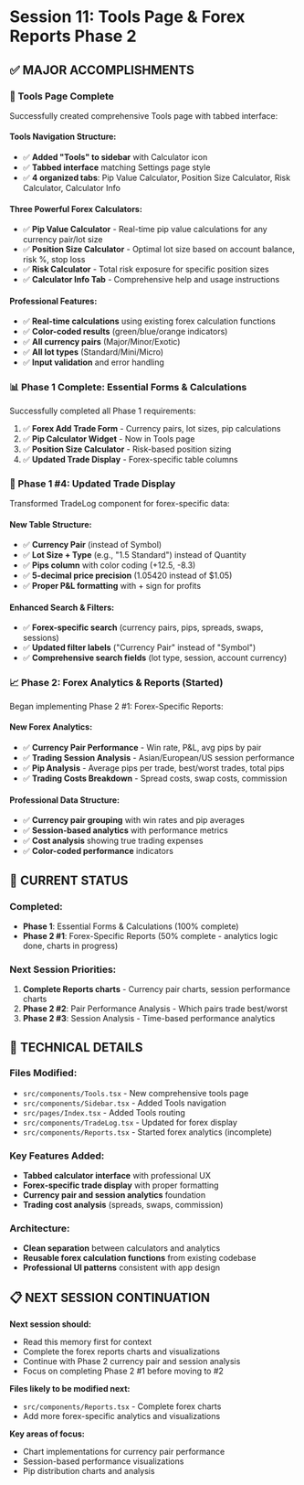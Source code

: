 # Session 11: Tools Page & Forex Reports Phase 2

## ✅ MAJOR ACCOMPLISHMENTS

### **🧮 Tools Page Complete**
Successfully created comprehensive Tools page with tabbed interface:

#### **Tools Navigation Structure:**
- ✅ **Added "Tools" to sidebar** with Calculator icon
- ✅ **Tabbed interface** matching Settings page style  
- ✅ **4 organized tabs**: Pip Value Calculator, Position Size Calculator, Risk Calculator, Calculator Info

#### **Three Powerful Forex Calculators:**
- ✅ **Pip Value Calculator** - Real-time pip value calculations for any currency pair/lot size
- ✅ **Position Size Calculator** - Optimal lot size based on account balance, risk %, stop loss
- ✅ **Risk Calculator** - Total risk exposure for specific position sizes
- ✅ **Calculator Info Tab** - Comprehensive help and usage instructions

#### **Professional Features:**
- ✅ **Real-time calculations** using existing forex calculation functions
- ✅ **Color-coded results** (green/blue/orange indicators)
- ✅ **All currency pairs** (Major/Minor/Exotic)
- ✅ **All lot types** (Standard/Mini/Micro)
- ✅ **Input validation** and error handling

### **📊 Phase 1 Complete: Essential Forms & Calculations**
Successfully completed all Phase 1 requirements:
1. ✅ **Forex Add Trade Form** - Currency pairs, lot sizes, pip calculations
2. ✅ **Pip Calculator Widget** - Now in Tools page
3. ✅ **Position Size Calculator** - Risk-based position sizing  
4. ✅ **Updated Trade Display** - Forex-specific table columns

### **🔄 Phase 1 #4: Updated Trade Display**
Transformed TradeLog component for forex-specific data:

#### **New Table Structure:**
- ✅ **Currency Pair** (instead of Symbol)
- ✅ **Lot Size + Type** (e.g., "1.5 Standard") instead of Quantity
- ✅ **Pips column** with color coding (+12.5, -8.3)
- ✅ **5-decimal price precision** (1.05420 instead of $1.05)
- ✅ **Proper P&L formatting** with + sign for profits

#### **Enhanced Search & Filters:**
- ✅ **Forex-specific search** (currency pairs, pips, spreads, swaps, sessions)
- ✅ **Updated filter labels** ("Currency Pair" instead of "Symbol")
- ✅ **Comprehensive search fields** (lot type, session, account currency)

### **📈 Phase 2: Forex Analytics & Reports (Started)**
Began implementing Phase 2 #1: Forex-Specific Reports:

#### **New Forex Analytics:**
- ✅ **Currency Pair Performance** - Win rate, P&L, avg pips by pair
- ✅ **Trading Session Analysis** - Asian/European/US session performance
- ✅ **Pip Analysis** - Average pips per trade, best/worst trades, total pips
- ✅ **Trading Costs Breakdown** - Spread costs, swap costs, commission

#### **Professional Data Structure:**
- ✅ **Currency pair grouping** with win rates and pip averages
- ✅ **Session-based analytics** with performance metrics
- ✅ **Cost analysis** showing true trading expenses
- ✅ **Color-coded performance** indicators

## 🎯 CURRENT STATUS

### **Completed:**
- **Phase 1**: Essential Forms & Calculations (100% complete)
- **Phase 2 #1**: Forex-Specific Reports (50% complete - analytics logic done, charts in progress)

### **Next Session Priorities:**
1. **Complete Reports charts** - Currency pair charts, session performance charts
2. **Phase 2 #2**: Pair Performance Analysis - Which pairs trade best/worst
3. **Phase 2 #3**: Session Analysis - Time-based performance analytics

## 🔧 TECHNICAL DETAILS

### **Files Modified:**
- `src/components/Tools.tsx` - New comprehensive tools page
- `src/components/Sidebar.tsx` - Added Tools navigation
- `src/pages/Index.tsx` - Added Tools routing
- `src/components/TradeLog.tsx` - Updated for forex display
- `src/components/Reports.tsx` - Started forex analytics (incomplete)

### **Key Features Added:**
- **Tabbed calculator interface** with professional UX
- **Forex-specific trade display** with proper formatting
- **Currency pair and session analytics** foundation
- **Trading cost analysis** (spreads, swaps, commission)

### **Architecture:**
- **Clean separation** between calculators and analytics
- **Reusable forex calculation functions** from existing codebase
- **Professional UI patterns** consistent with app design

## 📋 NEXT SESSION CONTINUATION

**Next session should:**
- Read this memory first for context
- Complete the forex reports charts and visualizations
- Continue with Phase 2 currency pair and session analysis
- Focus on completing Phase 2 #1 before moving to #2

**Files likely to be modified next:**
- `src/components/Reports.tsx` - Complete forex charts
- Add more forex-specific analytics and visualizations

**Key areas of focus:**
- Chart implementations for currency pair performance
- Session-based performance visualizations  
- Pip distribution charts and analysis